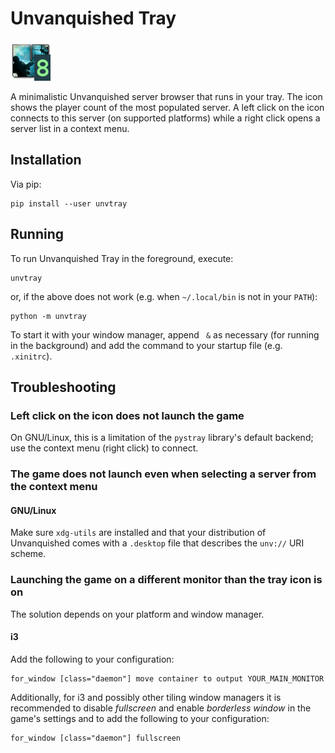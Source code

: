 # Unvanquished Tray

![tray icon](example.png)

A minimalistic Unvanquished server browser that runs in your tray. The icon
shows the player count of the most populated server. A left click on the icon
connects to this server (on supported platforms) while a right click opens a
server list in a context menu.

## Installation

Via pip:

```shell
pip install --user unvtray
```

## Running

To run Unvanquished Tray in the foreground, execute:

```
unvtray
```

or, if the above does not work (e.g. when `~/.local/bin` is not in your `PATH`):

```
python -m unvtray
```

To start it with your window manager, append ` &` as necessary (for running in
the background) and add the command to your startup file (e.g. `.xinitrc`).

## Troubleshooting

### Left click on the icon does not launch the game

On GNU/Linux, this is a limitation of the `pystray` library's default backend;
use the context menu (right click) to connect.

### The game does not launch even when selecting a server from the context menu

#### GNU/Linux

Make sure `xdg-utils` are installed and that your distribution of Unvanquished
comes with a `.desktop` file that describes the `unv://` URI scheme.

### Launching the game on a different monitor than the tray icon is on

The solution depends on your platform and window manager.

#### i3

Add the following to your configuration:

```
for_window [class="daemon"] move container to output YOUR_MAIN_MONITOR
```

Additionally, for i3 and possibly other tiling window managers it is
recommended to disable _fullscreen_ and enable _borderless window_ in the
game's settings and to add the following to your configuration:

```
for_window [class="daemon"] fullscreen
```
